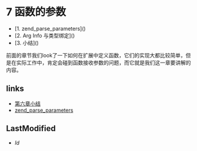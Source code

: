 # 7 函数的参数 


<ul class="catalog">
				<li>[1. zend_parse_parameters](<ch7.1.html>)</li>
				<li>[2. Arg Info 与类型绑定](<ch7.2.html>)</li>
				<li>[3. 小结](<ch7.3.html>)</li>
		</ul>
前面的章节我们look了一下如何在扩展中定义函数，它们的实现大都比较简单，但是在实际工作中，肯定会碰到函数接收参数的问题，而它就是我们这一章要讲解的内容。




## links
   * [第六章小结](<6.3.md>)
   * [zend_parse_parameters](<7.1.md>)

## LastModified 
   * $Id$
